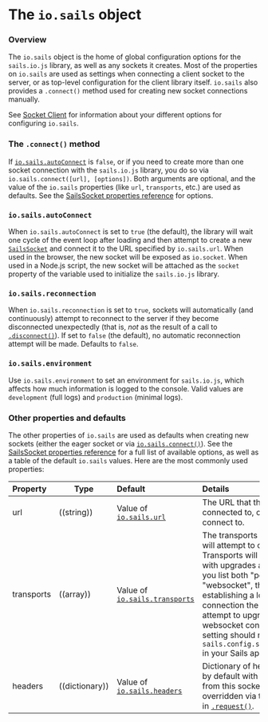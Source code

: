 # The `io.sails` object

### Overview

The `io.sails` object is the home of global configuration options for the `sails.io.js` library, as well as any sockets it creates.  Most of the properties on `io.sails` are used as settings when connecting a client socket to the server, or as top-level configuration for the client library itself.  `io.sails` also provides a `.connect()` method used for creating new socket connections manually.

See [Socket Client](https://sailsjs.com/documentation/reference/web-sockets/socket-client) for information about your different options for configuring `io.sails`.

### The `.connect()` method

If [`io.sails.autoConnect`](https://sailsjs.com/documentation/reference/web-sockets/socket-client/io-sails#?autoconnect) is `false`, or if you need to create more than one socket connection with the `sails.io.js` library, you do so via `io.sails.connect([url], [options])`.  Both arguments are optional, and the value of the `io.sails` properties (like `url`, `transports`, etc.) are used as defaults.  See the [SailsSocket properties reference](https://sailsjs.com/documentation/reference/web-sockets/socket-client/sails-socket/properties) for options.

### `io.sails.autoConnect`

When `io.sails.autoConnect` is set to `true` (the default), the library will wait one cycle of the event loop after loading and then attempt to create a new [`SailsSocket`](https://sailsjs.com/documentation/reference/web-sockets/socket-client/sails-socket) and connect it to the URL specified by `io.sails.url`.  When used in the browser, the new socket will be exposed as `io.socket`.  When used in a Node.js script, the new socket will be attached as the `socket` property of the variable used to initialize the `sails.io.js` library.

### `io.sails.reconnection`

When `io.sails.reconnection` is set to `true`, sockets will automatically (and continuously) attempt to reconnect to the server if they become disconnected unexpectedly (that is, _not_ as the result of a call to [`.disconnect()`](https://sailsjs.com/documentation/reference/web-sockets/socket-client/sails-socket/methods#?disconnect)).  If set to `false` (the default), no automatic reconnection attempt will be made.  Defaults to `false`.

### `io.sails.environment`

Use `io.sails.environment` to set an environment for `sails.io.js`, which affects how much information is logged to the console.  Valid values are `development` (full logs) and `production` (minimal logs).

### Other properties and defaults

The other properties of `io.sails` are used as defaults when creating new sockets (either the eager socket or via [`io.sails.connect()`](https://sailsjs.com/documentation/reference/web-sockets/socket-client/io-sails#?the-connect-method)).  See the [SailsSocket properties reference](https://sailsjs.com/documentation/reference/web-sockets/socket-client/sails-socket/properties) for a full list of available options, as well as a table of the default `io.sails` values.  Here are the most commonly used properties:

  Property          | Type       | Default   | Details
 :------------------ |----------|:--------- |:-------
 url                | ((string)) | Value of [`io.sails.url`](https://sailsjs.com/documentation/reference/web-sockets/socket-client/sails-socket/properties#?iosails-defaults) | The URL that the socket is connected to, or will attempt to connect to.
 transports         | ((array))  | Value of [`io.sails.transports`](https://sailsjs.com/documentation/reference/web-sockets/socket-client/sails-socket/properties#?iosails-defaults) | The transports that the socket will attempt to connect using.  Transports will be tried in order, with upgrades allowed: that is, if you list both "polling" and "websocket", then after establishing a long-polling connection the server will attempt to upgrade it to a websocket connection.  This setting should match the value of `sails.config.sockets.transports` in your Sails app.
 headers   | ((dictionary)) | Value of [`io.sails.headers`](https://sailsjs.com/documentation/reference/web-sockets/socket-client/sails-socket/properties#?iosails-defaults) | Dictionary of headers to be sent by default with every request from this socket.  Can be overridden via the `headers` option in [`.request()`](https://sailsjs.com/documentation/reference/web-sockets/socket-client/io-socket-request).




<docmeta name="displayName" value="io.sails">
<docmeta name="pageType" value="property">
